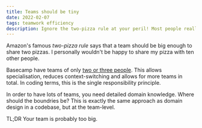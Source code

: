 ```yaml
---
title: Teams should be tiny
date: 2022-02-07
tags: teamwork efficiency
description: Ignore the two-pizza rule at your peril! Most people really like pizza...
---
```


Amazon's famous _two-pizza rule_ says that a team should be big enough to share two pizzas.
I personally wouldn't be happy to share my pizza with ten other people.

Basecamp have teams of only [two or three people](https://basecamp.com/shapeup/4.1-appendix-02#small-enough-to-wing-it). This allows specialisation, reduces context-switching and allows for more teams in total. In coding terms, this is the single responsibility principle.

In order to have lots of teams, you need detailed domain knowledge. Where should the boundries be? This is exactly the same approach as domain design in a codebase, but at the team-level.

TL;DR Your team is probably too big.
